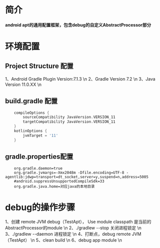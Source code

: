 # 简介
#### android apt的通用配置框架，包含debug的自定义AbstractProcessor部分

# 环境配置
## Project Structure 配置
1、Android Gradle Plugin Version:7.1.3 \n
2、Gradle Version 7.2 \n
3、Java Version 11.0.XX \n


## build.gradle 配置
```groovy
    compileOptions {
        sourceCompatibility JavaVersion.VERSION_11
        targetCompatibility JavaVersion.VERSION_11
    }
    kotlinOptions {
        jvmTarget = '11'
    }
```

## gradle.properties配置
```properties
    org.gradle.daemon=true
    org.gradle.jvmargs=-Xmx2048m -Dfile.encoding=UTF-8 -agentlib:jdwp=transport=dt_socket,server=y,suspend=n,address=5005
    #android.suppressUnsupportedCompileSdk=33
    org.gradle.java.home=对应java的本地目录
```

# debug的操作步骤 
1、创建 remote JVM debug（TestApt）， Use module classpath 是当前的 AbstractProcessor的module \n
2、./gradlew --stop 关闭进程锁定 \n
3、./gradlew --daemon 进程锁定 \n
4、打断点，debug remote JVM （TestApt） \n
5、clean build \n
6、debug app module \n

